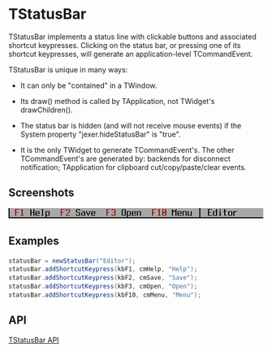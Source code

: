 TStatusBar
==========

TStatusBar implements a status line with clickable buttons and
associated shortcut keypresses.  Clicking on the status bar, or
pressing one of its shortcut keypresses, will generate an
application-level TCommandEvent.

TStatusBar is unique in many ways:

* It can only be "contained" in a TWindow.

* Its draw() method is called by TApplication, not TWidget's
  drawChildren().

* The status bar is hidden (and will not receive mouse events) if the
  System property "jexer.hideStatusBar" is "true".

* It is the only TWidget to generate TCommandEvent's.  The other
  TCommandEvent's are generated by: backends for disconnect
  notification; TApplication for clipboard cut/copy/paste/clear
  events.

Screenshots
-----------

![statusbar_1](uploads/5a556653f50f40fd64b0a2e66d38952f/statusbar_1.png)

Examples
--------

```Java
statusBar = newStatusBar("Editor");
statusBar.addShortcutKeypress(kbF1, cmHelp, "Help");
statusBar.addShortcutKeypress(kbF2, cmSave, "Save");
statusBar.addShortcutKeypress(kbF3, cmOpen, "Open");
statusBar.addShortcutKeypress(kbF10, cmMenu, "Menu");
```

API
---

[TStatusBar API](https://jexer.sourceforge.io/apidocs/api/jexer/TStatusBar.html)
